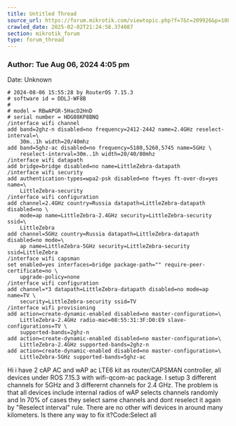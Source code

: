 ```yaml
---
title: Untitled Thread
source_url: https://forum.mikrotik.com/viewtopic.php?f=7&t=209926&p=1089803#p1089803
crawled_date: 2025-02-02T21:24:58.374087
section: mikrotik_forum
type: forum_thread
---
```


### Author: Tue Aug 06, 2024 4:05 pm
Date: Unknown

```
# 2024-08-06 15:55:28 by RouterOS 7.15.3
# software id = DDLJ-WF8B
#
# model = RBwAPGR-5HacD2HnD
# serial number = HDG08KP8BNQ
/interface wifi channel
add band=2ghz-n disabled=no frequency=2412-2442 name=2.4GHz reselect-interval=\
    30m..1h width=20/40mhz
add band=5ghz-ac disabled=no frequency=5180,5260,5745 name=5GHz \
    reselect-interval=30m..1h width=20/40/80mhz
/interface wifi datapath
add bridge=bridge disabled=no name=LittleZebra-datapath
/interface wifi security
add authentication-types=wpa2-psk disabled=no ft=yes ft-over-ds=yes name=\
    LittleZebra-security
/interface wifi configuration
add channel=2.4GHz country=Russia datapath=LittleZebra-datapath disabled=no \
    mode=ap name=LittleZebra-2.4GHz security=LittleZebra-security ssid=\
    LittleZebra
add channel=5GHz country=Russia datapath=LittleZebra-datapath disabled=no mode=\
    ap name=LittleZebra-5GHz security=LittleZebra-security ssid=LittleZebra
/interface wifi capsman
set enabled=yes interfaces=bridge package-path="" require-peer-certificate=no \
    upgrade-policy=none
/interface wifi configuration
add channel=*3 datapath=LittleZebra-datapath disabled=no mode=ap name=TV \
    security=LittleZebra-security ssid=TV
/interface wifi provisioning
add action=create-dynamic-enabled disabled=no master-configuration=\
    LittleZebra-2.4GHz radio-mac=08:55:31:3F:D0:E9 slave-configurations=TV \
    supported-bands=2ghz-n
add action=create-dynamic-enabled disabled=no master-configuration=\
    LittleZebra-2.4GHz supported-bands=2ghz-n
add action=create-dynamic-enabled disabled=no master-configuration=\
    LittleZebra-5GHz supported-bands=5ghz-ac
```

Hi i have 2 cAP AC and wAP ac LTE6 kit as router/CAPSMAN controller, all devices under ROS 7.15.3 with wifi-qcom-ac package. I setup 3 different channels for 5GHz and 3 differernt channels for 2.4 GHz. The problem is that all devices include internal radios of wAP selects channels randomly and In 70% of cases they select same channels and dont reselect it again by "Reselect interval" rule. There are no other wifi devices in around many kilometers. Is there any way to fix it?Code:Select all

